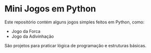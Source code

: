 # Mini Jogos em Python

Este repositório contém alguns jogos simples feitos em Python, como:

- Jogo da Forca
- Jogo da Adivinhação

São projetos para praticar lógica de programação e estruturas básicas.